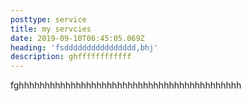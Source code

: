 ```yaml
---
posttype: service
title: my servcies
date: 2019-09-10T06:45:05.069Z
heading: 'fsdddddddddddddddd,bhj'
description: ghffffffffffff
---
```

fghhhhhhhhhhhhhhhhhhhhhhhhhhhhhhhhhhhhhhhhhhh

